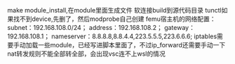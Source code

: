 make module_install,在module里面生成文件
软连接build到源代码目录
tunctl如果找不到device,先删了，然后modprobe自己创建
femu宿主机的网络配置：
subnet：192.168.108.0/24；
address：192.168.108.2；
gateway：192.168.108.1；
nameserver：8.8.8.8,8.8.4.4,223.5.5.5,223.6.6.6;
iptables需要手动加载一些module，已经写进脚本里面了，不过ip_forward还需要手动一下
nat转发规则不能全部转全部，会出现vsc连不上wsl的情况
